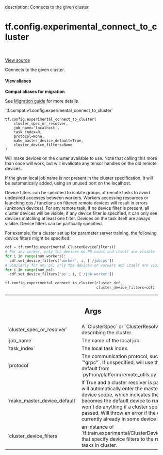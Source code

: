 description: Connects to the given cluster.

<div itemscope itemtype="http://developers.google.com/ReferenceObject">
<meta itemprop="name" content="tf.config.experimental_connect_to_cluster" />
<meta itemprop="path" content="Stable" />
</div>

# tf.config.experimental_connect_to_cluster

<!-- Insert buttons and diff -->

<table class="tfo-notebook-buttons tfo-api nocontent" align="left">

</table>

<a target="_blank" class="external" href="/code/stable/tensorflow/python/eager/remote.py">View source</a>



Connects to the given cluster.

<section class="expandable">
  <h4 class="showalways">View aliases</h4>
  <p>
<b>Compat aliases for migration</b>
<p>See
<a href="https://www.tensorflow.org/guide/migrate">Migration guide</a> for
more details.</p>
<p>`tf.compat.v1.config.experimental_connect_to_cluster`</p>
</p>
</section>

<pre class="devsite-click-to-copy prettyprint lang-py tfo-signature-link">
<code>tf.config.experimental_connect_to_cluster(
    cluster_spec_or_resolver,
    job_name=&#x27;localhost&#x27;,
    task_index=0,
    protocol=None,
    make_master_device_default=True,
    cluster_device_filters=None
)
</code></pre>



<!-- Placeholder for "Used in" -->

Will make devices on the cluster available to use. Note that calling this more
than once will work, but will invalidate any tensor handles on the old remote
devices.

If the given local job name is not present in the cluster specification, it
will be automatically added, using an unused port on the localhost.

Device filters can be specified to isolate groups of remote tasks to avoid
undesired accesses between workers. Workers accessing resources or launching
ops / functions on filtered remote devices will result in errors (unknown
devices). For any remote task, if no device filter is present, all cluster
devices will be visible; if any device filter is specified, it can only
see devices matching at least one filter. Devices on the task itself are
always visible. Device filters can be particially specified.

For example, for a cluster set up for parameter server training, the following
device filters might be specified:

```python
cdf = tf.config.experimental.ClusterDeviceFilters()
# For any worker, only the devices on PS nodes and itself are visible
for i in range(num_workers):
  cdf.set_device_filters('worker', i, ['/job:ps'])
# Similarly for any ps, only the devices on workers and itself are visible
for i in range(num_ps):
  cdf.set_device_filters('ps', i, ['/job:worker'])

tf.config.experimental_connect_to_cluster(cluster_def,
                                          cluster_device_filters=cdf)
```

<!-- Tabular view -->
 <table class="responsive fixed orange">
<colgroup><col width="214px"><col></colgroup>
<tr><th colspan="2"><h2 class="add-link">Args</h2></th></tr>

<tr>
<td>
`cluster_spec_or_resolver`
</td>
<td>
A `ClusterSpec` or `ClusterResolver` describing
the cluster.
</td>
</tr><tr>
<td>
`job_name`
</td>
<td>
The name of the local job.
</td>
</tr><tr>
<td>
`task_index`
</td>
<td>
The local task index.
</td>
</tr><tr>
<td>
`protocol`
</td>
<td>
The communication protocol, such as `"grpc"`. If unspecified, will
use the default from `python/platform/remote_utils.py`.
</td>
</tr><tr>
<td>
`make_master_device_default`
</td>
<td>
If True and a cluster resolver is passed, will
automatically enter the master task device scope, which indicates the
master becomes the default device to run ops. It won't do anything if
a cluster spec is passed. Will throw an error if the caller is currently
already in some device scope.
</td>
</tr><tr>
<td>
`cluster_device_filters`
</td>
<td>
an instance of
`tf.train.experimental/ClusterDeviceFilters` that specify device filters
to the remote tasks in cluster.
</td>
</tr>
</table>

